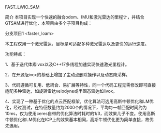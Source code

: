 FAST_LWIO_SAM

简介 本项目实现一个快速的融合odom、IMU和激光雷达的里程计，并结合GTSAM进行优化，本项目由多个子项目构成：

分支项目1 <faster_loam>

本工程仅用一个激光雷达，目标是可适配多种激光雷达以及更快的运行速度。

功能特点：

1、基于迭代体素ivox以及C++17多线程加速实现快速激光里程计。

2、在开源版ivox的基础上增加了主动点删除操作以及动态降采样。

3、代码遵循可复用、低耦合、易扩展等特性，同一个代码工程无需修改即可直接适配多种雷达，如旋转雷达velodyne或半固态雷达如livox。

4、实现了一种基于优化的点云匹配框架，优化算法可选用高斯牛顿优化和LM优化，经过测试，在特征数量约为2000个的情况下，平均每一帧匹配时间约为10ms，仅为使用ceres自带的优化算法时耗时的1/3，而效果几乎不变。使用高斯牛顿优化和LM优化在ICP上的效果基本相同，高斯牛顿优化更为简单直接，故优先选用。